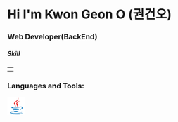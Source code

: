 <h1 align="left">Hi I'm Kwon Geon O (권건오)</h1>
<h3 align="left">Web Developer(BackEnd)</h3>

<h5 align="left">Skill</h5>
<table>
  <th>
  </th>
</table>
<p align="left">
</p>

<h3 align="left">Languages and Tools:</h3>
<p align="left"> <a href="https://www.java.com" target="_blank" rel="noreferrer"> <img src="https://raw.githubusercontent.com/devicons/devicon/master/icons/java/java-original.svg" alt="java" width="40" height="40"/> </a> </p>
